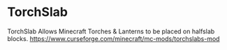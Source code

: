 # TorchSlab
TorchSlab Allows Minecraft Torches &amp; Lanterns to be placed on halfslab blocks. https://www.curseforge.com/minecraft/mc-mods/torchslabs-mod

